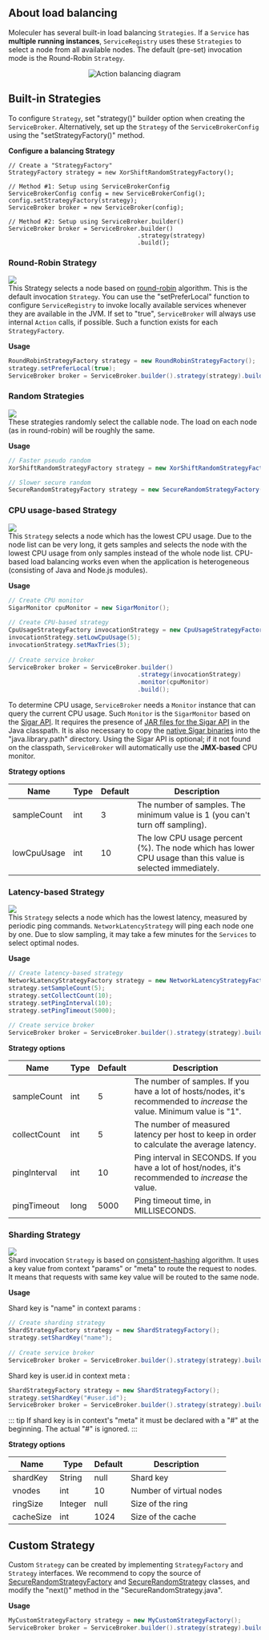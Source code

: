 ## About load balancing

Moleculer has several built-in load balancing `Strategies`.
If a `Service` has **multiple running instances**,
`ServiceRegistry` uses these `Strategies` to select a node from all available nodes.
The default (pre-set) invocation mode is the Round-Robin `Strategy`.

<div align="center">
    <img src="action-balancing.gif" alt="Action balancing diagram" />
</div>

## Built-in Strategies

To configure `Strategy`, set "strategy()" builder option when creating the `ServiceBroker`.
Alternatively, set up the `Strategy` of the `ServiceBrokerConfig` using the "setStrategyFactory()" method.

**Configure a balancing Strategy**

```java{6}
// Create a "StrategyFactory"
StrategyFactory strategy = new XorShiftRandomStrategyFactory();

// Method #1: Setup using ServiceBrokerConfig
ServiceBrokerConfig config = new ServiceBrokerConfig();
config.setStrategyFactory(strategy);
ServiceBroker broker = new ServiceBroker(config);

// Method #2: Setup using ServiceBroker.builder()
ServiceBroker broker = ServiceBroker.builder()
                                    .strategy(strategy)
                                    .build();
```

### Round-Robin Strategy

![](https://img.shields.io/badge/Node.js-Compatible-brightgreen.svg)  
This Strategy selects a node based on [round-robin](https://en.wikipedia.org/wiki/Round-robin_DNS) algorithm.
This is the default invocation `Strategy`.
You can use the "setPreferLocal" function to configure `ServiceRegistry`
to invoke locally available services whenever they are available in the JVM.
If set to "true", `ServiceBroker` will always use internal `Action` calls, if possible.
Such a function exists for each `StrategyFactory`.

**Usage**

```java
RoundRobinStrategyFactory strategy = new RoundRobinStrategyFactory();
strategy.setPreferLocal(true);
ServiceBroker broker = ServiceBroker.builder().strategy(strategy).build();
```

### Random Strategies

![](https://img.shields.io/badge/Node.js-Compatible-brightgreen.svg)  
These strategies randomly select the callable node.
The load on each node (as in round-robin) will be roughly the same.

**Usage**

```java
// Faster pseudo random
XorShiftRandomStrategyFactory strategy = new XorShiftRandomStrategyFactory();

// Slower secure random
SecureRandomStrategyFactory strategy = new SecureRandomStrategyFactory();
```
### CPU usage-based Strategy

![](https://img.shields.io/badge/Node.js-Compatible-brightgreen.svg)  
This `Strategy` selects a node which has the lowest CPU usage.
Due to the node list can be very long,
it gets samples and selects the node with the lowest CPU usage from only samples instead of the whole node list.
CPU-based load balancing works even when the application is heterogeneous (consisting of Java and Node.js modules).

**Usage**

```java
// Create CPU monitor
SigarMonitor cpuMonitor = new SigarMonitor();
        
// Create CPU-based strategy
CpuUsageStrategyFactory invocationStrategy = new CpuUsageStrategyFactory();
invocationStrategy.setLowCpuUsage(5);
invocationStrategy.setMaxTries(3);
        
// Create service broker
ServiceBroker broker = ServiceBroker.builder()
                                    .strategy(invocationStrategy)
                                    .monitor(cpuMonitor)
                                    .build();        
```

To determine CPU usage, `ServiceBroker` needs a `Monitor` instance that can query the current CPU usage.
Such `Monitor` is the `SigarMonitor` based on the [Sigar API](https://github.com/hyperic/sigar).
It requires the presence of [JAR files for the Sigar API](https://mvnrepository.com/artifact/org.hyperic/sigar/1.6.4) in the Java classpath.
It is also necessary to copy the [native Sigar binaries](https://github.com/hyperic/sigar/wiki/binaries) into the "java.library.path" directory.
Using the Sigar API is optional; if it not found on the classpath, `ServiceBroker` will automatically use the **JMX-based** CPU monitor.

**Strategy options**

| Name | Type | Default | Description |
| ---- | ---- | --------| ----------- |
| sampleCount | int | 3 | The number of samples. The minimum value is 1 (you can't turn off sampling). |
| lowCpuUsage | int | 10 | The low CPU usage percent (%). The node which has lower CPU usage than this value is selected immediately. |

### Latency-based Strategy

![](https://img.shields.io/badge/Node.js-Compatible-brightgreen.svg)  
This `Strategy` selects a node which has the lowest latency, measured by periodic ping commands.
`NetworkLatencyStrategy` will ping each node one by one.
Due to slow sampling, it may take a few minutes for the `Services` to select optimal nodes.

**Usage**

```java
// Create latency-based strategy
NetworkLatencyStrategyFactory strategy = new NetworkLatencyStrategyFactory();
strategy.setSampleCount(5);
strategy.setCollectCount(10);
strategy.setPingInterval(10);
strategy.setPingTimeout(5000);
        
// Create service broker
ServiceBroker broker = ServiceBroker.builder().strategy(strategy).build();
```

**Strategy options**

| Name | Type | Default | Description |
| ---- | ---- | --------| ----------- |
| sampleCount | int | 5 | The number of samples. If you have a lot of hosts/nodes, it's recommended to *increase* the value. Minimum value is "1". |
| collectCount | int | 5 | The number of measured latency per host to keep in order to calculate the average latency. |
| pingInterval | int | 10 | Ping interval in SECONDS. If you have a lot of host/nodes, it's recommended to *increase* the value. |
| pingTimeout | long | 5000 | Ping timeout time, in MILLISECONDS. |

### Sharding Strategy

![](https://img.shields.io/badge/Node.js-Compatible-brightgreen.svg)  
Shard invocation `Strategy` is based on [consistent-hashing](https://www.toptal.com/big-data/consistent-hashing) algorithm.
It uses a key value from context "params" or "meta" to route the request to nodes.
It means that requests with same key value will be routed to the same node.

**Usage**

Shard key is "name" in context params :

```java
// Create sharding strategy
ShardStrategyFactory strategy = new ShardStrategyFactory();
strategy.setShardKey("name");
        
// Create service broker
ServiceBroker broker = ServiceBroker.builder().strategy(strategy).build();
```

Shard key is user.id in context meta :

```java
ShardStrategyFactory strategy = new ShardStrategyFactory();
strategy.setShardKey("#user.id");
ServiceBroker broker = ServiceBroker.builder().strategy(strategy).build();
```

::: tip
If shard key is in context's "meta" it must be declared with a "#" at the beginning.
The actual "#" is ignored.
:::

**Strategy options**

| Name | Type | Default | Description |
| ---- | ---- | --------| ----------- |
| shardKey | String | null |  Shard key |
| vnodes | int | 10 | Number of virtual nodes |
| ringSize | Integer | null | Size of the ring |
| cacheSize | int | 1024 | Size of the cache |

## Custom Strategy

Custom `Strategy` can be created by implementing `StrategyFactory` and `Strategy` interfaces.
We recommend to copy the source of [SecureRandomStrategyFactory](https://github.com/moleculer-java/moleculer-java/blob/master/src/main/java/services/moleculer/strategy/SecureRandomStrategyFactory.java)
and [SecureRandomStrategy](https://github.com/moleculer-java/moleculer-java/blob/master/src/main/java/services/moleculer/strategy/SecureRandomStrategy.java)
classes, and modify the "next()" method in the "SecureRandomStrategy.java".

**Usage**

```java
MyCustomStrategyFactory strategy = new MyCustomStrategyFactory();
ServiceBroker broker = ServiceBroker.builder().strategy(strategy).build();
```